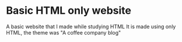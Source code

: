 # Basic HTML only website

A basic website that I made while studying HTML
It is made using only HTML, the theme was "A coffee company blog"

